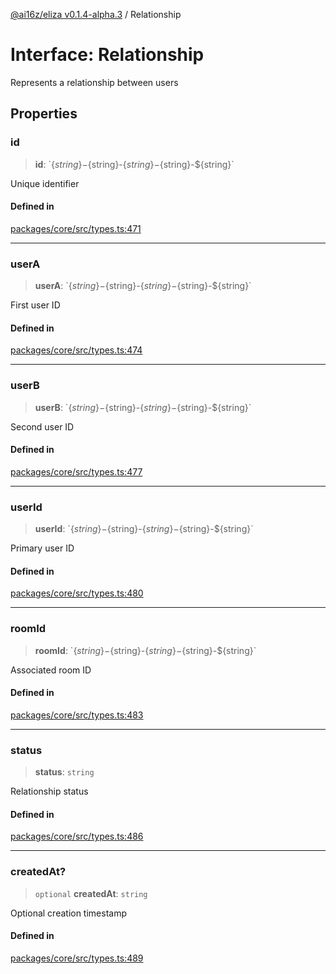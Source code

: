 [@ai16z/eliza v0.1.4-alpha.3](../index.md) / Relationship

# Interface: Relationship

Represents a relationship between users

## Properties

### id

> **id**: \`$\{string\}-$\{string\}-$\{string\}-$\{string\}-$\{string\}\`

Unique identifier

#### Defined in

[packages/core/src/types.ts:471](https://github.com/Jashiel-Star/ai-agent-elizafw/blob/main/packages/core/src/types.ts#L471)

***

### userA

> **userA**: \`$\{string\}-$\{string\}-$\{string\}-$\{string\}-$\{string\}\`

First user ID

#### Defined in

[packages/core/src/types.ts:474](https://github.com/Jashiel-Star/ai-agent-elizafw/blob/main/packages/core/src/types.ts#L474)

***

### userB

> **userB**: \`$\{string\}-$\{string\}-$\{string\}-$\{string\}-$\{string\}\`

Second user ID

#### Defined in

[packages/core/src/types.ts:477](https://github.com/Jashiel-Star/ai-agent-elizafw/blob/main/packages/core/src/types.ts#L477)

***

### userId

> **userId**: \`$\{string\}-$\{string\}-$\{string\}-$\{string\}-$\{string\}\`

Primary user ID

#### Defined in

[packages/core/src/types.ts:480](https://github.com/Jashiel-Star/ai-agent-elizafw/blob/main/packages/core/src/types.ts#L480)

***

### roomId

> **roomId**: \`$\{string\}-$\{string\}-$\{string\}-$\{string\}-$\{string\}\`

Associated room ID

#### Defined in

[packages/core/src/types.ts:483](https://github.com/Jashiel-Star/ai-agent-elizafw/blob/main/packages/core/src/types.ts#L483)

***

### status

> **status**: `string`

Relationship status

#### Defined in

[packages/core/src/types.ts:486](https://github.com/Jashiel-Star/ai-agent-elizafw/blob/main/packages/core/src/types.ts#L486)

***

### createdAt?

> `optional` **createdAt**: `string`

Optional creation timestamp

#### Defined in

[packages/core/src/types.ts:489](https://github.com/Jashiel-Star/ai-agent-elizafw/blob/main/packages/core/src/types.ts#L489)
